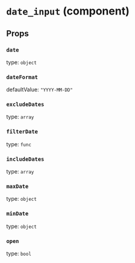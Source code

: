 `date_input` (component)
========================



Props
-----

### `date`

type: `object`


### `dateFormat`

defaultValue: `"YYYY-MM-DD"`


### `excludeDates`

type: `array`


### `filterDate`

type: `func`


### `includeDates`

type: `array`


### `maxDate`

type: `object`


### `minDate`

type: `object`


### `open`

type: `bool`

